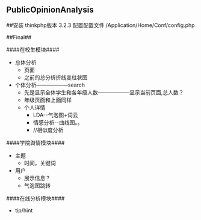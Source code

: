 PublicOpinionAnalysis
---

##安装
thinkphp版本 3.2.3
配置配置文件 /Application/Home/Conf/config.php

##Final##

####在校生模块####

- 总体分析
  - 页面
  - 之前的总分析折线变柱状图
- 个体分析——————search
  - 先是显示全体学生和各年级人数——————显示当前页面,总人数？
  - 年级页面和上面同样
  - 个人详情
    - LDA--气泡图+词云
    - 情感分析--曲线图。。
    - //相似度分析

####学院舆情模块####
- 主题
  - 时间，关键词
- 用户
  - 展示信息？
  - 气泡图跳转

####在线分析模块####

- tip/hint
